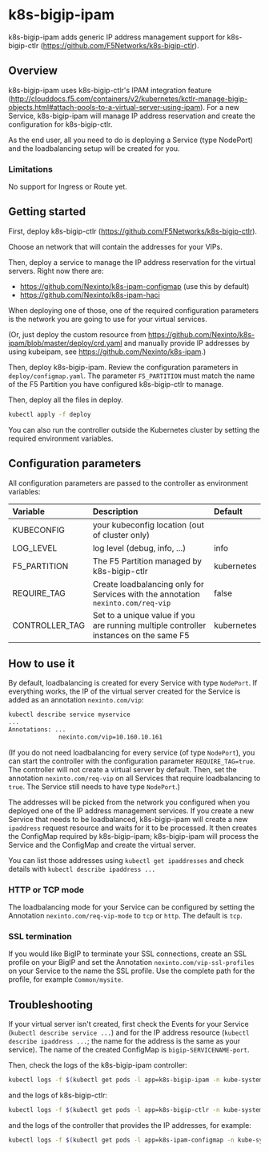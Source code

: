 # k8s-bigip-ipam

k8s-bigip-ipam adds generic IP address management support
for k8s-bigip-ctlr (https://github.com/F5Networks/k8s-bigip-ctlr).


## Overview

k8s-bigip-ipam uses k8s-bigip-ctlr's IPAM integration feature (http://clouddocs.f5.com/containers/v2/kubernetes/kctlr-manage-bigip-objects.html#attach-pools-to-a-virtual-server-using-ipam).
For a new Service, k8s-bigip-ipam will manage IP address reservation and create the configuration for k8s-bigip-ctlr.

As the end user, all you need to do is deploying a Service (type NodePort) and the loadbalancing setup will be created for you.
 
### Limitations

No support for Ingress or Route yet.

## Getting started

First, deploy k8s-bigip-ctlr (https://github.com/F5Networks/k8s-bigip-ctlr).

Choose an network that will contain the addresses for your VIPs.

Then, deploy a service to manage the IP address reservation for the virtual servers. Right now there are:

 * https://github.com/Nexinto/k8s-ipam-configmap (use this by default)
 * https://github.com/Nexinto/k8s-ipam-haci

When deploying one of those, one of the required configuration parameters is the network you are going to use for
your virtual services.

(Or, just deploy the custom resource from https://github.com/Nexinto/k8s-ipam/blob/master/deploy/crd.yaml and manually provide
IP addresses by using kubeipam, see https://github.com/Nexinto/k8s-ipam.)


Then, deploy k8s-bigip-ipam. Review the configuration parameters in `deploy/configmap.yaml`. The parameter `F5_PARTITION` must match the name of the F5 Partition you have
configured k8s-bigip-ctlr to manage.

Then, deploy all the files in deploy. 

```bash
kubectl apply -f deploy
```

You can also run the controller outside the Kubernetes cluster by setting the required environment variables.

## Configuration parameters

All configuration parameters are passed to the controller as environment variables:

| Variable | Description | Default |
|:-----|:------------|:--------|
|KUBECONFIG|your kubeconfig location (out of cluster only)||
|LOG_LEVEL|log level (debug, info, ...)|info|
|F5_PARTITION|The F5 Partition managed by k8s-bigip-ctlr|kubernetes|
|REQUIRE_TAG|Create loadbalancing only for Services with the annotation `nexinto.com/req-vip`|false|
|CONTROLLER_TAG|Set to a unique value if you are running multiple controller instances on the same F5|kubernetes|

## How to use it

By default, loadbalancing is created for every Service with type `NodePort`. If everything works, the IP of the
virtual server created for the Service is added as an annotation `nexinto.com/vip`:

```bash
kubectl describe service myservice
...
Annotations: ...
              nexinto.com/vip=10.160.10.161

```
(If you do not need loadbalancing for every service (of type `NodePort`), you can start the controller
with the configuration parameter `REQUIRE_TAG=true`. The controller will not create a virtual server
by default. Then, set the annotation `nexinto.com/req-vip` on all Services that require loadbalancing to `true`.
The Service still needs to have type `NodePort`.)

The addresses will be picked from the network you configured when you deployed one of the IP address
management services. If you create a new Service that needs to be loadbalanced, k8s-bigip-ipam will
create a new `ipaddress` request resource and waits for it to be processed. It then creates the
ConfigMap required by k8s-bigip-ipam; k8s-bigip-ipam will process the Service and the ConfigMap and
create the virtual server.

You can list those addresses using `kubectl get ipaddresses` and check details with `kubectl describe ipaddress ...`

### HTTP or TCP mode

The loadbalancing mode for your Service can be configured by setting the Annotation `nexinto.com/req-vip-mode` to
`tcp` or `http`. The default is `tcp`.

### SSL termination

If you would like BigIP to terminate your SSL connections, create an SSL profile on your BigIP and
set the Annotation `nexinto.com/vip-ssl-profiles` on your Service to the name the SSL profile.
Use the complete path for the profile, for example `Common/mysite`.

## Troubleshooting

If your virtual server isn't created, first check the Events for your Service (`kubectl describe service ...`)
and for the IP address resource (`kubectl describe ipaddress ...`; the name for the address is the same as your service).
The name of the created ConfigMap is `bigip-SERVICENAME-port`.

Then, check the logs of the k8s-bigip-ipam controller:

```bash
kubectl logs -f $(kubectl get pods -l app=k8s-bigip-ipam -n kube-system -o jsonpath='{.items[0].metadata.name}') -n kube-system
```

and the logs of k8s-bigip-ctlr:

```bash
kubectl logs -f $(kubectl get pods -l app=k8s-bigip-ctlr -n kube-system -o jsonpath='{.items[0].metadata.name}') -n kube-system
```

and the logs of the controller that provides the IP addresses, for example:

```bash
kubectl logs -f $(kubectl get pods -l app=k8s-ipam-configmap -n kube-system -o jsonpath='{.items[0].metadata.name}') -n kube-system
```
